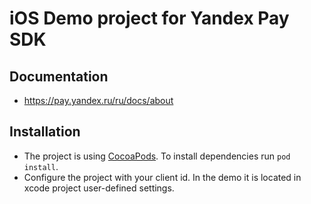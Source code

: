 # iOS Demo project for Yandex Pay SDK

## Documentation

- https://pay.yandex.ru/ru/docs/about

## Installation

- The project is using [CocoaPods](https://guides.cocoapods.org/using/getting-started.html). To install dependencies run `pod install`.
- Configure the project with your client id. In the demo it is located in xcode project user-defined settings.
